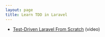 ```yaml
---
layout: page
title: Learn TDD in Laravel
---
```


* [Test-Driven Laravel From Scratch](http://adamwathan.me/2016/01/11/test-driven-laravel-from-scratch/) (video)
